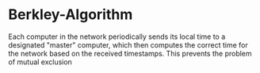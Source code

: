 # Berkley-Algorithm
Each computer in the network periodically sends its local time to a designated "master" computer, which then computes the correct time for the network based on the received timestamps.
This prevents the problem of mutual exclusion 
